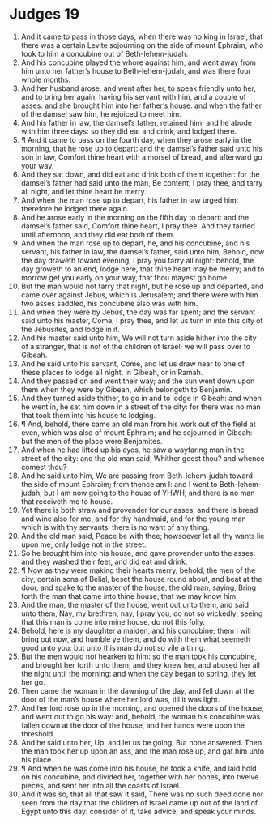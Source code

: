 ﻿# Judges 19
1. And it came to pass in those days, when there was no king in Israel, that there was a certain Levite sojourning on the side of mount Ephraim, who took to him a concubine out of Beth-lehem-judah. 
2. And his concubine played the whore against him, and went away from him unto her father’s house to Beth-lehem-judah, and was there four whole months. 
3. And her husband arose, and went after her, to speak friendly unto her, and to bring her again, having his servant with him, and a couple of asses: and she brought him into her father’s house: and when the father of the damsel saw him, he rejoiced to meet him. 
4. And his father in law, the damsel’s father, retained him; and he abode with him three days: so they did eat and drink, and lodged there. 
5. ¶ And it came to pass on the fourth day, when they arose early in the morning, that he rose up to depart: and the damsel’s father said unto his son in law, Comfort thine heart with a morsel of bread, and afterward go your way. 
6. And they sat down, and did eat and drink both of them together: for the damsel’s father had said unto the man, Be content, I pray thee, and tarry all night, and let thine heart be merry. 
7. And when the man rose up to depart, his father in law urged him: therefore he lodged there again. 
8. And he arose early in the morning on the fifth day to depart: and the damsel’s father said, Comfort thine heart, I pray thee. And they tarried until afternoon, and they did eat both of them. 
9. And when the man rose up to depart, he, and his concubine, and his servant, his father in law, the damsel’s father, said unto him, Behold, now the day draweth toward evening, I pray you tarry all night: behold, the day groweth to an end, lodge here, that thine heart may be merry; and to morrow get you early on your way, that thou mayest go home. 
10. But the man would not tarry that night, but he rose up and departed, and came over against Jebus, which is Jerusalem; and there were with him two asses saddled, his concubine also was with him. 
11. And when they were by Jebus, the day was far spent; and the servant said unto his master, Come, I pray thee, and let us turn in into this city of the Jebusites, and lodge in it. 
12. And his master said unto him, We will not turn aside hither into the city of a stranger, that is not of the children of Israel; we will pass over to Gibeah. 
13. And he said unto his servant, Come, and let us draw near to one of these places to lodge all night, in Gibeah, or in Ramah. 
14. And they passed on and went their way; and the sun went down upon them when they were by Gibeah, which belongeth to Benjamin. 
15. And they turned aside thither, to go in and to lodge in Gibeah: and when he went in, he sat him down in a street of the city: for there was no man that took them into his house to lodging. 
16. ¶ And, behold, there came an old man from his work out of the field at even, which was also of mount Ephraim; and he sojourned in Gibeah: but the men of the place were Benjamites. 
17. And when he had lifted up his eyes, he saw a wayfaring man in the street of the city: and the old man said, Whither goest thou? and whence comest thou? 
18. And he said unto him, We are passing from Beth-lehem-judah toward the side of mount Ephraim; from thence am I: and I went to Beth-lehem-judah, but I am now going to the house of YHWH; and there is no man that receiveth me to house. 
19. Yet there is both straw and provender for our asses; and there is bread and wine also for me, and for thy handmaid, and for the young man which is with thy servants: there is no want of any thing. 
20. And the old man said, Peace be with thee; howsoever let all thy wants lie upon me; only lodge not in the street. 
21. So he brought him into his house, and gave provender unto the asses: and they washed their feet, and did eat and drink. 
22. ¶ Now as they were making their hearts merry, behold, the men of the city, certain sons of Belial, beset the house round about, and beat at the door, and spake to the master of the house, the old man, saying, Bring forth the man that came into thine house, that we may know him. 
23. And the man, the master of the house, went out unto them, and said unto them, Nay, my brethren, nay, I pray you, do not so wickedly; seeing that this man is come into mine house, do not this folly. 
24. Behold, here is my daughter a maiden, and his concubine; them I will bring out now, and humble ye them, and do with them what seemeth good unto you: but unto this man do not so vile a thing. 
25. But the men would not hearken to him: so the man took his concubine, and brought her forth unto them; and they knew her, and abused her all the night until the morning: and when the day began to spring, they let her go. 
26. Then came the woman in the dawning of the day, and fell down at the door of the man’s house where her lord was, till it was light. 
27. And her lord rose up in the morning, and opened the doors of the house, and went out to go his way: and, behold, the woman his concubine was fallen down at the door of the house, and her hands were upon the threshold. 
28. And he said unto her, Up, and let us be going. But none answered. Then the man took her up upon an ass, and the man rose up, and gat him unto his place. 
29. ¶ And when he was come into his house, he took a knife, and laid hold on his concubine, and divided her, together with her bones, into twelve pieces, and sent her into all the coasts of Israel. 
30. And it was so, that all that saw it said, There was no such deed done nor seen from the day that the children of Israel came up out of the land of Egypt unto this day: consider of it, take advice, and speak your minds. 
